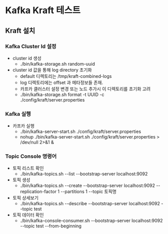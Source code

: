 # Kafka Kraft 테스트

## Kraft 설치

### Kafka Cluster Id 설정
- cluster id 생성
  - ./bin/kafka-storage.sh random-uuid
- cluster id 값을 통해 log directory 초기화
  - default 디렉토리는 /tmp/kraft-combined-logs
  - log 디렉토리에는 offset 과 메타정보들 존재.
  - 카프카 클러스터 설정 변경 또는 노드 추가시 이 디렉토리를 초기화 고려
  - ./bin/kafka-storage.sh format -t UUID -c ./config/kraft/server.properties

### Kafka 실행
- 카프카 실행
  - ./bin/kafka-server-start.sh ./config/kraft/server.properties
  - nohup ./bin/kafka-server-start.sh ./config/kraft/server.properties > /dev/null 2>&1 &

### Topic Console 명령어
- 토픽 리스트 확인
  - ./bin/kafka-topics.sh --list --bootstrap-server localhost:9092
- 토픽 생성
  - ./bin/kafka-topics.sh --create --bootstrap-server localhost:9092 --replication-factor 1 --partitions 1 --topic 토픽명
- 토픽 상세보기
  - ./bin/kafka-topics.sh --describe --bootstrap-server localhost:9092 --topic test
- 토픽 데이터 확인 
  - ./bin/kafka-console-consumer.sh --bootstrap-server localhost:9092 --topic test --from-beginning
